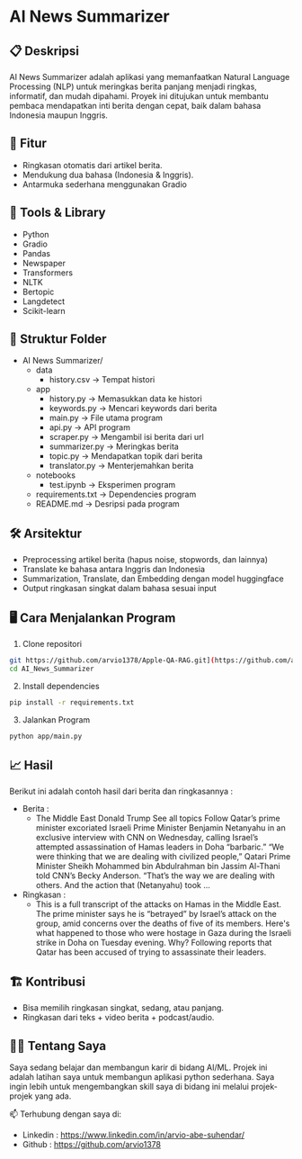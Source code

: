# AI News Summarizer

## 📋 Deskripsi
AI News Summarizer adalah aplikasi yang memanfaatkan Natural Language Processing (NLP) untuk meringkas berita panjang menjadi ringkas, informatif, dan mudah dipahami. Proyek ini ditujukan untuk membantu pembaca mendapatkan inti berita dengan cepat, baik dalam bahasa Indonesia maupun Inggris.

## 🚀 Fitur
- Ringkasan otomatis dari artikel berita.
- Mendukung dua bahasa (Indonesia & Inggris).
- Antarmuka sederhana menggunakan Gradio

## 🧠 Tools & Library
- Python
- Gradio
- Pandas
- Newspaper
- Transformers
- NLTK
- Bertopic
- Langdetect
- Scikit-learn

## 📁 Struktur Folder
- AI News Summarizer/
  - data
      - history.csv -> Tempat histori
  - app
      - history.py -> Memasukkan data ke histori
      - keywords.py -> Mencari keywords dari berita
      - main.py -> File utama program
      - api.py -> API program
      - scraper.py -> Mengambil isi berita dari url
      - summarizer.py -> Meringkas berita
      - topic.py -> Mendapatkan topik dari berita
      - translator.py -> Menterjemahkan berita
  - notebooks
      - test.ipynb -> Eksperimen program
  - requirements.txt -> Dependencies program
  - README.md -> Desripsi pada program

## 🛠️ Arsitektur
- Preprocessing artikel berita (hapus noise, stopwords, dan lainnya)
- Translate ke bahasa antara Inggris dan Indonesia
- Summarization, Translate, dan Embedding dengan model huggingface
- Output ringkasan singkat dalam bahasa sesuai input

## 🖥️ Cara Menjalankan Program
1. Clone repositori
```bash
git https://github.com/arvio1378/Apple-QA-RAG.git](https://github.com/arvio1378/AI_News_Summarizer.git
cd AI_News_Summarizer
```
2. Install dependencies
```bash
pip install -r requirements.txt
```
3. Jalankan Program
```bash
python app/main.py
```

## 📈 Hasil
Berikut ini adalah contoh hasil dari berita dan ringkasannya :
- Berita :
  - The Middle East Donald Trump See all topics Follow Qatar’s prime minister excoriated Israeli Prime Minister Benjamin Netanyahu in an exclusive interview with CNN on Wednesday, calling Israel’s attempted assassination of Hamas leaders in Doha “barbaric.”
“We were thinking that we are dealing with civilized people,” Qatari Prime Minister Sheikh Mohammed bin Abdulrahman bin Jassim Al-Thani told CNN’s Becky Anderson. “That’s the way we are dealing with others. And the action that (Netanyahu) took ...
- Ringkasan :
  - This is a full transcript of the attacks on Hamas in the Middle East. The prime minister says he is “betrayed” by Israel’s attack on the group, amid concerns over the deaths of five of its members. Here's what happened to those who were hostage in Gaza during the Israeli strike in Doha on Tuesday evening. Why? Following reports that Qatar has been accused of trying to assassinate their leaders.

## 🏗️ Kontribusi
- Bisa memilih ringkasan singkat, sedang, atau panjang.
- Ringkasan dari teks + video berita + podcast/audio.

## 🧑‍💻 Tentang Saya
Saya sedang belajar dan membangun karir di bidang AI/ML. Projek ini adalah latihan saya untuk membangun aplikasi python sederhana. Saya ingin lebih untuk mengembangkan skill saya di bidang ini melalui projek-projek yang ada.

📫 Terhubung dengan saya di:
- Linkedin : https://www.linkedin.com/in/arvio-abe-suhendar/
- Github : https://github.com/arvio1378

